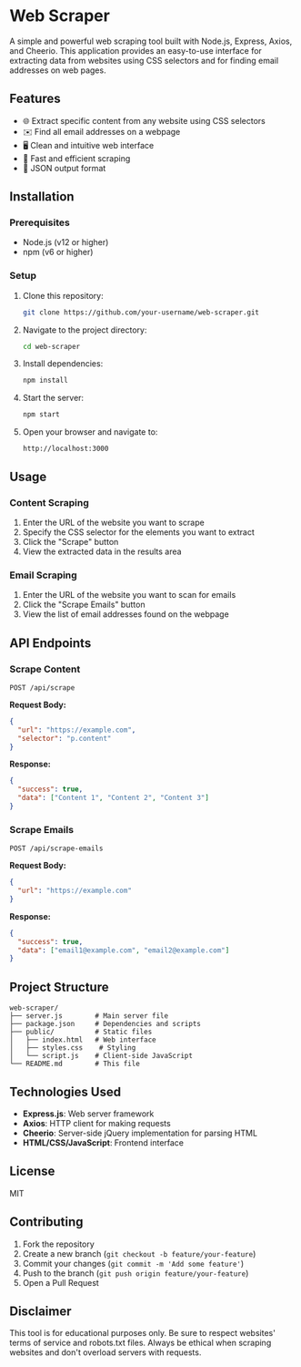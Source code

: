 # Web Scraper

A simple and powerful web scraping tool built with Node.js, Express, Axios, and Cheerio. This application provides an easy-to-use interface for extracting data from websites using CSS selectors and for finding email addresses on web pages.

## Features

- 🌐 Extract specific content from any website using CSS selectors
- ✉️ Find all email addresses on a webpage
- 🖥️ Clean and intuitive web interface
- 🚀 Fast and efficient scraping
- 💾 JSON output format

## Installation

### Prerequisites

- Node.js (v12 or higher)
- npm (v6 or higher)

### Setup

1. Clone this repository:
   ```bash
   git clone https://github.com/your-username/web-scraper.git
   ```

2. Navigate to the project directory:
   ```bash
   cd web-scraper
   ```

3. Install dependencies:
   ```bash
   npm install
   ```

4. Start the server:
   ```bash
   npm start
   ```

5. Open your browser and navigate to:
   ```
   http://localhost:3000
   ```

## Usage

### Content Scraping

1. Enter the URL of the website you want to scrape
2. Specify the CSS selector for the elements you want to extract
3. Click the "Scrape" button
4. View the extracted data in the results area

### Email Scraping

1. Enter the URL of the website you want to scan for emails
2. Click the "Scrape Emails" button
3. View the list of email addresses found on the webpage

## API Endpoints

### Scrape Content

```
POST /api/scrape
```

**Request Body:**
```json
{
  "url": "https://example.com",
  "selector": "p.content"
}
```

**Response:**
```json
{
  "success": true,
  "data": ["Content 1", "Content 2", "Content 3"]
}
```

### Scrape Emails

```
POST /api/scrape-emails
```

**Request Body:**
```json
{
  "url": "https://example.com"
}
```

**Response:**
```json
{
  "success": true,
  "data": ["email1@example.com", "email2@example.com"]
}
```

## Project Structure

```
web-scraper/
├── server.js        # Main server file
├── package.json     # Dependencies and scripts
├── public/          # Static files
│   ├── index.html   # Web interface
│   ├── styles.css    # Styling
│   └── script.js    # Client-side JavaScript
└── README.md        # This file
```

## Technologies Used

- **Express.js**: Web server framework
- **Axios**: HTTP client for making requests
- **Cheerio**: Server-side jQuery implementation for parsing HTML
- **HTML/CSS/JavaScript**: Frontend interface

## License

MIT

## Contributing

1. Fork the repository
2. Create a new branch (`git checkout -b feature/your-feature`)
3. Commit your changes (`git commit -m 'Add some feature'`)
4. Push to the branch (`git push origin feature/your-feature`)
5. Open a Pull Request

## Disclaimer

This tool is for educational purposes only. Be sure to respect websites' terms of service and robots.txt files. Always be ethical when scraping websites and don't overload servers with requests.